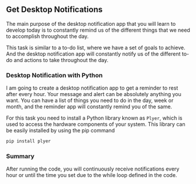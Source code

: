 ## Get Desktop Notifications

The main purpose of the desktop notification app that you will learn to develop today is to constantly remind us of the different things that we need to accomplish throughout the day.

This task is similar to a to-do list, where we have a set of goals to achieve. And the desktop notification app will constantly notify us of the different to-do and actions to take throughout the day.

### Desktop Notification with Python

I am going to create a desktop notification app to get a reminder to rest after every hour. Your message and alert can be absolutely anything you want. You can have a list of things you need to do in the day, week or month, and the reminder app will constantly remind you of the same.

For this task you need to install a Python library known as `Plyer`, which is used to access the hardware components of your system. This library can be easily installed by using the pip command

```py
pip install plyer
```

### Summary

After running the code, you will continuously receive notifications every hour or until the time you set due to the while loop defined in the code.
